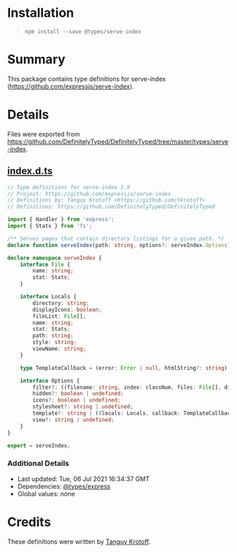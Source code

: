 # Installation
> `npm install --save @types/serve-index`

# Summary
This package contains type definitions for serve-index (https://github.com/expressjs/serve-index).

# Details
Files were exported from https://github.com/DefinitelyTyped/DefinitelyTyped/tree/master/types/serve-index.
## [index.d.ts](https://github.com/DefinitelyTyped/DefinitelyTyped/tree/master/types/serve-index/index.d.ts)
````ts
// Type definitions for serve-index 1.9
// Project: https://github.com/expressjs/serve-index
// Definitions by: Tanguy Krotoff <https://github.com/tkrotoff>
// Definitions: https://github.com/DefinitelyTyped/DefinitelyTyped

import { Handler } from 'express';
import { Stats } from 'fs';

/** Serves pages that contain directory listings for a given path. */
declare function serveIndex(path: string, options?: serveIndex.Options): Handler;

declare namespace serveIndex {
    interface File {
        name: string;
        stat: Stats;
    }

    interface Locals {
        directory: string;
        displayIcons: boolean;
        fileList: File[];
        name: string;
        stat: Stats;
        path: string;
        style: string;
        viewName: string;
    }

    type TemplateCallback = (error: Error | null, htmlString?: string) => void;

    interface Options {
        filter?: ((filename: string, index: classNum, files: File[], dir: string) => boolean) | undefined;
        hidden?: boolean | undefined;
        icons?: boolean | undefined;
        stylesheet?: string | undefined;
        template?: string | ((locals: Locals, callback: TemplateCallback) => void) | undefined;
        view?: string | undefined;
    }
}

export = serveIndex;

````

### Additional Details
 * Last updated: Tue, 06 Jul 2021 16:34:37 GMT
 * Dependencies: [@types/express](https://npmjs.com/package/@types/express)
 * Global values: none

# Credits
These definitions were written by [Tanguy Krotoff](https://github.com/tkrotoff).
